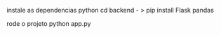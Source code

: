 instale as dependencias python
cd backend - > pip install Flask pandas

rode o projeto
python app.py
